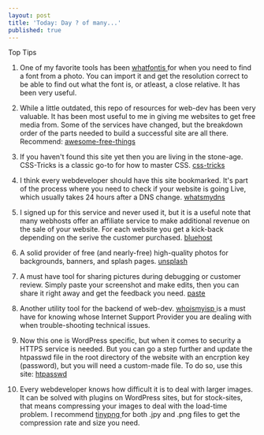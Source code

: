 ```yaml
---
layout: post
title: 'Today: Day ? of many...'
published: true
---
```


Top Tips
1. One of my favorite tools has been <a href="www.whatfontis.com">whatfontis </a> for when you need to find a font from a photo. You can import it and get the resolution correct to be able to find out what the font is, or atleast, a close relative. It has been very useful.

2. While a little outdated, this repo of resources for web-dev has been very valuable. It has been most useful to me in giving me websites to get free media from. Some of the services have changed, but the breakdown order of the parts needed to build a successful site are all there. Recommend: <a href="https://medium.com/swlh/300-awesome-free-things-e07b3cd5fd5b"> awesome-free-things</a>

3. If you haven't found this site yet then you are living in the stone-age. CSS-Tricks is a classic go-to for how to master CSS. <a href="https://css-tricks.com"> css-tricks</a>

4. I think every webdeveloper should have this site bookmarked. It's part of the process where you need to check if your website is going Live, which usually takes 24 hours after a DNS change. <a href="https://www.whatsmydns.net">whatsmydns </a>

5. I signed up for this service and never used it, but it is a useful note that many webhosts offer an affiliate service to make additional revenue on the sale of your website. For each website you get a kick-back depending on the serive the customer purchased. <a href="https://www.bluehost.com/cgi/partner">bluehost </a>

6. A solid provider of free (and nearly-free) high-quality photos for backgrounds,  banners, and splash pages. <a href="https://unsplash.com">unsplash </a>

7. A must have tool for sharing pictures during debugging or customer review. Simply paste your screenshot and make edits, then you can share it right away and get the feedback you need. <a href="https://paste.pics/">paste </a>

8. Another utility tool for the backend of web-dev. <a href="https://www.whoismyisp.org/">whoismyisp </a> is a must have for knowing whose Internet Support Provider you are dealing with when trouble-shooting technical issues.

9. Now this one is WordPress specific, but when it comes to security a HTTPS service is needed. But you can go a step further and update the htpasswd file in the root directory of the website with an encrption key (password), but you will need a custom-made file. To do so, use this site: <a href="https://hostingcanada.org/htpasswd-generator/"> htpasswd</a>

10. Every webdeveloper knows how difficult it is to deal with larger images. It can be solved with plugins on WordPress sites, but for stock-sites, that means compressing your images to deal with the load-time problem. I recommend <a href="https://tinypng.com/">tinypng </a> for both .jpy and .png files to get the compression rate and size you need.